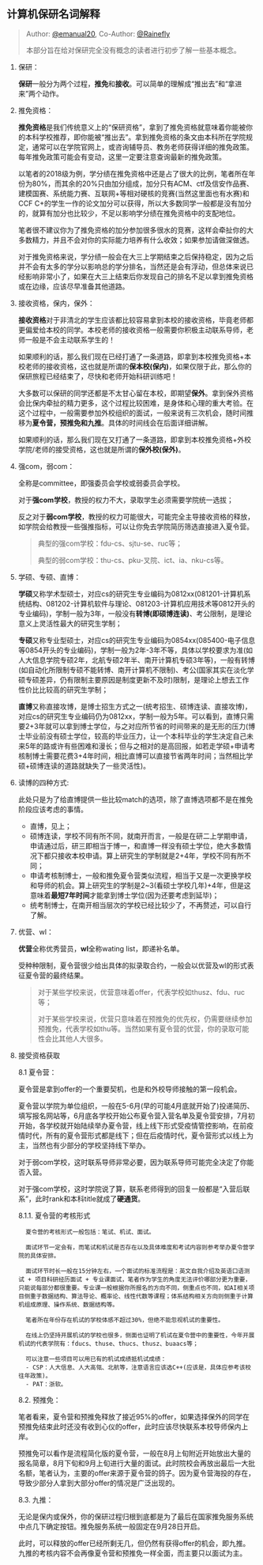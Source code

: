 ## 计算机保研名词解释

> Author: [@emanual20](https://github.com/Emanual20), Co-Author: [@Rainefly](https://github.com/Rainefly)
> 
> 本部分旨在给对保研完全没有概念的读者进行初步了解一些基本概念。

1. 保研：

   **保研**一般分为两个过程，**推免**和**接收**。可以简单的理解成“推出去”和“拿进来”两个动作。

2. 推免资格：

   **推免资格**是我们传统意义上的“保研资格”，拿到了推免资格就意味着你能被你的本科学校推荐，即你能被“推出去”。拿到推免资格的条文由本科所在学院规定，通常可以在学院官网上，或咨询辅导员、教务老师获得详细的推免政策。每年推免政策可能会有变动，这里一定要注意查询最新的推免政策。

   以笔者的2018级为例，学分绩在推免资格中还是占了很大的比例，笔者所在年份为80%，而其余的20%只由加分组成，加分只有ACM、ctf及信安作品赛、建模国赛、系统能力赛、互联网+等相对硬核的竞赛(当然这里面也有水赛)和CCF C+的学生一作的论文加分可以获得，所以大多数同学一般都是没有加分的，就算有加分也比较少，不足以影响学分绩在推免资格中的支配地位。

   笔者很不建议你为了推免资格的加分参加很多很水的竞赛，这样会牵扯你的大多数精力，并且不会对你的实际能力培养有什么收效；如果参加请做深做透。

   对于推免资格来说，学分绩一般会在大三上学期结束之后保持稳定，因为之后并不会有太多的学分以影响总的学分排名，当然还是会有浮动，但总体来说已经影响非常小了，如果在大三上结束后你发现自己的排名不足以拿到推免资格或在边缘，应该尽早准备其他道路。

3. 接收资格，保内，保外：

   **接收资格**对于非清北的学生应该都比较容易拿到本校的接收资格，毕竟老师都更偏爱给本校的同学。本校老师的接收资格一般需要你积极主动联系导师，老师一般是不会主动联系学生的！

   如果顺利的话，那么我们现在已经打通了一条道路，即拿到本校推免资格+本校老师的接收资格，这也就是所谓的**保本校(保内)**，如果仅限于此，那么你的保研旅程已经结束了，尽快和老师开始科研训练吧！

   大多数可以保研的同学还都是不太甘心留在本校，即期望**保外**。拿到保外资格会比保内牵扯的精力更多，这个过程比较困难，是身体和心理的重大考验。在这个过程中，一般需要参加外校组织的面试，一般来说有三次机会，随时间推移为**夏令营，预推免和九推**。具体的时间线会在后面详细讲解。

   如果顺利的话，那么我们现在又打通了一条道路，即拿到本校推免资格+外校学院/老师的接受资格，这也就是所谓的**保外校(保外)**。

4. 强com，弱com：

   全称是committee，即强委员会学校或弱委员会学校。

   对于**强com学校**，教授的权力不大，录取学生必须需要学院统一选拔；

   反之对于**弱com学校**，教授的权力可能很大，可能完全主导接收资格的释放，如学院会给教授一些强推指标，可以让你免去学院简历筛选直接进入夏令营。

   > 典型的强com学校：fdu-cs、sjtu-se、ruc等；
   >
   > 典型的弱com学校：thu-cs、pku-叉院、ict、ia、nku-cs等。

5. 学硕、专硕、直博：

   **学硕**又称学术型硕士，对应cs的研究生专业编码为0812xx(081201-计算机系统结构、081202-计算机软件与理论、081203-计算机应用技术等0812开头的专业编码)，学制一般为3年，一般没有**转博(即硕博连读)**、考公限制，是理论意义上灵活性最大的研究生学制；

   **专硕**又称专业型硕士，对应cs的研究生专业编码为0854xx(085400-电子信息等0854开头的专业编码)，学制一般为2年-3年不等，具体以学校要求为准(如人大信息学院专硕2年，北航专硕2年半、南开计算机专硕3年等)，一般有转博(如自动化所限制专硕不能转博、南开计算机不限制)、考公(国家其实在淡化学硕专硕差异，仍有限制主要原因是制度更新不及时)限制，是理论上想去工作性价比比较高的研究生学制；

   **直博**又称直接攻博，是博士招生方式之一(统考招生、硕博连读、直接攻博)，对应cs的研究生专业编码仍为0812xx，学制一般为5年。可以看到，直博只需要2+3年就可以拿到博士学位，与之对应所节省的时间带来的是无形的压力(博士毕业前没有硕士学位，较高的毕业压力，让一个本科毕业的学生决定自己未来5年的路或许有些困难和漫长；但与之相对的是高回报，如若走学硕+申请考核制博士需要花费3+4年时间，相比直博可以直接节省两年时间；当然相比学硕+硕博连读的道路就缺失了一些灵活性)。

6. 读博的四种方式:
   
    此处只是为了给直博提供一些比较match的选项，除了直博选项都不是在推免阶段应该考虑的事情。

   - 直博，见上；
   - 硕博连读，学校不同有所不同，就南开而言，一般是在研二上学期申请，申请通过后，研三即相当于博一，和直博一样没有硕士学位，绝大多数情况下都只接收本校申请。算上研究生的学制就是2+4年，学校不同有所不同；
   - 申请考核制博士，一般和推免夏令营类似流程，相当于又是一次更换学校和导师的机会。算上研究生的学制是2~3(看硕士学校几年)+4年，但是这意味着**最短7年时间**才能拿到博士学位(因为还要考虑到延毕)；
   - 统考制博士，在南开相当层次的学校已经比较少了，不再赘述，可以自行了解。

7. 优营、wl：

   **优营**全称优秀营员，**wl**全称wating list，即递补名单。

   受种种限制，夏令营很少给出具体的拟录取合约，一般会以优营及wl的形式表征夏令营的最终结果。

   > 对于某些学校来说，优营意味着offer，代表学校如thusz、fdu、ruc等；
   >
   > 对于某些学校来说，优营只意味着在预推免的优先权，仍需要继续参加预推免，代表学校如thu等。当然如果有夏令营的优营，你的录取可能性会比其他人大很多。

8. 接受资格获取

   8.1 夏令营：

      夏令营是拿到offer的一个重要契机，也是和外校导师接触的第一段机会。

      夏令营以学院为单位组织，一般在5-6月(早的可能4月底就开始了)投递简历、填写报名网站等，6月底各学校开始公布夏令营入营名单及夏令营安排，7月初开始，各学校就开始陆续举办夏令营，线上线下形式受疫情管控影响，在前疫情时代，所有的夏令营形式都是线下；但在后疫情时代，夏令营形式以线上为主，当然也有少部分的学校坚持线下举办。

      对于弱com学校，这时联系导师非常必要，因为联系导师可能完全决定了你能否入营。

      对于强com学校，这时学院说了算，联系老师得到的回复一般都是“入营后联系”，此时rank和本科title就成了**硬通货**。

      8.1.1. 夏令营的考核形式
         
         夏令营的考核形式一般包括：笔试、机试、面试。

         面试环节一定会有，而笔试和机试是否存在以及具体难度和考试内容则参考举办夏令营学院的具体安排。

         面试环节时长一般在15分钟左右，一个面试的标准流程是：英文自我介绍及英语口语测试 + 项目科研经历面试 + 专业课面试，笔者作为学生的角度无法评价哪部分更为重要，只能说每部分都很重要。专业课一般根据你所报名的方向不同，侧重点也不同，如AI相关项目侧重于数据结构、算法导论、概率论、线性代数等课程；体系结构相关方向则侧重于计算机组成原理、操作系统、数据结构等。

         笔者所在年份存在机试的学校体感不超过30%，但绝不能忽视机试的重要性。
         
         在线上仍坚持开展机试的学校也很多，侧面也证明了机试在夏令营中的重要性，今年开展机试的代表学院有：fducs、thuse、thucs、thusz、buaacs等；
         
         可以注意一些项目可以用已有的机试成绩抵机试成绩：
         - CSP：人大信息、人大高瓴、北航等，注意语言应该选C++(应该是，具体应参考该校往年政策)。
         - PAT：浙软。


   8.2. 预推免：

      笔者看来，夏令营和预推免释放了接近95%的offer，如果选择保外的同学在预推免结束此时还没有收到心仪的offer，此时应该尽快联系本校导师保内上岸。

      预推免可以看作是流程简化版的夏令营，一般在8月上旬附近开始放出大量的报名简章，8月下旬和9月上旬进行大量的面试。此时院校会再放出最后一大批名额，笔者认为，主要的offer来源于夏令营的鸽子。因为夏令营海投的存在，导致少部分人拿到大部分offer的情况是广泛出现的。

   8.3. 九推：

      无论是保内或保外，你的保研过程归根到底都是为了最后在国家推免服务系统中点几下确定按钮。推免服务系统一般固定在9月28日开启。
      
      此时，可以释放的offer已经所剩无几，但仍然有获得offer的机会，即九推。九推的考核内容不会再像夏令营和预推免一样全面，而主要只以面试为主。